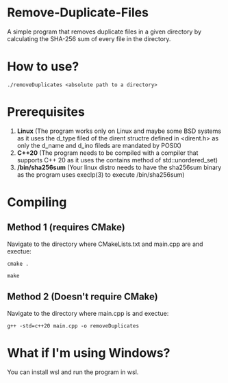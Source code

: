 # Remove-Duplicate-Files
A simple program that removes duplicate files in a given directory by calculating the SHA-256 sum of every file in the directory.

# How to use?
```
./removeDuplicates <absolute path to a directory>
```

# Prerequisites
1. **Linux** (The program works only on Linux and maybe some BSD systems as it uses the d_type filed of the dirent structre defined in <dirent.h> as only the d_name and d_ino fileds are mandated by POSIX)
2. **C++20** (The program needs to be compiled with a compiler that supports C++ 20 as it uses the contains method of std::unordered_set)
3. **/bin/sha256sum** (Your linux distro needs to have the sha256sum binary as the program uses execlp(3) to execute /bin/sha256sum)

# Compiling
## Method 1 (requires CMake)
Navigate to the directory where CMakeLists.txt and main.cpp are and exectue:
```
cmake .
```
```
make
```
## Method 2 (Doesn't require CMake)
Navigate to the directory where main.cpp is and exectue:
```
g++ -std=c++20 main.cpp -o removeDuplicates
```

# What if I'm using Windows?
You can install wsl and run the program in wsl.

